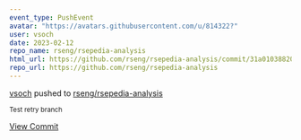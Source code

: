 ```yaml
---
event_type: PushEvent
avatar: "https://avatars.githubusercontent.com/u/814322?"
user: vsoch
date: 2023-02-12
repo_name: rseng/rsepedia-analysis
html_url: https://github.com/rseng/rsepedia-analysis/commit/31a01038820204df5ed9ef3f53c8ec2e7f5bb52f
repo_url: https://github.com/rseng/rsepedia-analysis
---
```


<a href='https://github.com/vsoch' target='_blank'>vsoch</a> pushed to <a href='https://github.com/rseng/rsepedia-analysis' target='_blank'>rseng/rsepedia-analysis</a>

<small>Test retry branch</small>

<a href='https://github.com/rseng/rsepedia-analysis/commit/31a01038820204df5ed9ef3f53c8ec2e7f5bb52f' target='_blank'>View Commit</a>
